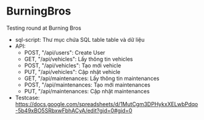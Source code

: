 # BurningBros
Testing round at Burning Bros

- sql-script: Thư mục chứa SQL table table và dữ liệu
- API:
  + POST, "/api/users": Create User
  + GET, "/api/vehicles": Lấy thông tin vehicles
  + POST, "/api/vehicles": Tạo mới vehicle
  + PUT, "/api/vehicles": Cập nhật vehicle
  + GET, "/api/maintenances: Lấy thông tin maintenances
  + POST, "/api/maintenances: Tạo mới maintenances
  + PUT, "/api/maintenances: Cập nhật maintenances
- Testcase: https://docs.google.com/spreadsheets/d/1MutCgm3DPHykxXELwbPdqo-5b49xBO5SRbxwFbhACyA/edit?gid=0#gid=0

